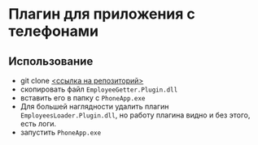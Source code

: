 # Плагин для приложения с телефонами

## Использование
- git clone [<ссылка на репозиторий>](https://github.com/imizgun/PhoneAppPlugin.git)
- скопировать файл `EmployeeGetter.Plugin.dll`
- вставить его в папку с `PhoneApp.exe`
- Для большей наглядности удалить плагин `EmployeesLoader.Plugin.dll`, но работу плагина видно и без этого, есть логи.
- запустить `PhoneApp.exe`
